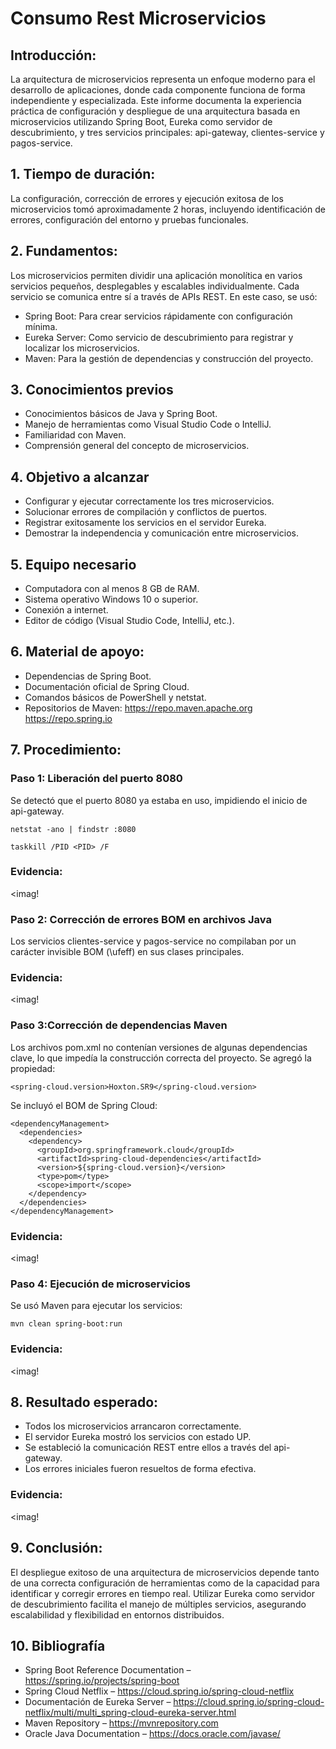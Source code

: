 
# Consumo Rest Microservicios
## Introducción:
La arquitectura de microservicios representa un enfoque moderno para el desarrollo de aplicaciones, donde cada componente funciona de forma independiente y especializada. Este informe documenta la experiencia práctica de configuración y despliegue de una arquitectura basada en microservicios utilizando Spring Boot, Eureka como servidor de descubrimiento, y tres servicios principales: api-gateway, clientes-service y pagos-service.
## 1. Tiempo de duración:
La configuración, corrección de errores y ejecución exitosa de los microservicios tomó aproximadamente 2 horas, incluyendo identificación de errores, configuración del entorno y pruebas funcionales.
## 2. Fundamentos:
Los microservicios permiten dividir una aplicación monolítica en varios servicios pequeños, desplegables y escalables individualmente. Cada servicio se comunica entre sí a través de APIs REST. En este caso, se usó:
- Spring Boot: Para crear servicios rápidamente con configuración mínima.
- Eureka Server: Como servicio de descubrimiento para registrar y localizar los microservicios.
- Maven: Para la gestión de dependencias y construcción del proyecto.
## 3. Conocimientos previos
- Conocimientos básicos de Java y Spring Boot.
- Manejo de herramientas como Visual Studio Code o IntelliJ.
- Familiaridad con Maven.
- Comprensión general del concepto de microservicios.
## 4. Objetivo a alcanzar
- Configurar y ejecutar correctamente los tres microservicios.
- Solucionar errores de compilación y conflictos de puertos.
- Registrar exitosamente los servicios en el servidor Eureka.
- Demostrar la independencia y comunicación entre microservicios.
## 5. Equipo necesario
- Computadora con al menos 8 GB de RAM.
- Sistema operativo Windows 10 o superior.
- Conexión a internet.
- Editor de código (Visual Studio Code, IntelliJ, etc.).
## 6. Material de apoyo:
- Dependencias de Spring Boot.
- Documentación oficial de Spring Cloud.
- Comandos básicos de PowerShell y netstat.
- Repositorios de Maven:
https://repo.maven.apache.org
https://repo.spring.io
## 7. Procedimiento:
### Paso 1: Liberación del puerto 8080
Se detectó que el puerto 8080 ya estaba en uso, impidiendo el inicio de api-gateway.
```
netstat -ano | findstr :8080
````
```
taskkill /PID <PID> /F
````
### Evidencia:
<imag!
### Paso 2:  Corrección de errores BOM en archivos Java
Los servicios clientes-service y pagos-service no compilaban por un carácter invisible BOM (\ufeff) en sus clases principales.
### Evidencia:
<imag!
### Paso 3:Corrección de dependencias Maven
Los archivos pom.xml no contenían versiones de algunas dependencias clave, lo que impedía la construcción correcta del proyecto.
Se agregó la propiedad:
```
<spring-cloud.version>Hoxton.SR9</spring-cloud.version>
````
Se incluyó el BOM de Spring Cloud:
```
<dependencyManagement>
  <dependencies>
    <dependency>
      <groupId>org.springframework.cloud</groupId>
      <artifactId>spring-cloud-dependencies</artifactId>
      <version>${spring-cloud.version}</version>
      <type>pom</type>
      <scope>import</scope>
    </dependency>
  </dependencies>
</dependencyManagement>
````
### Evidencia:
<imag!

### Paso 4: Ejecución de microservicios
Se usó Maven para ejecutar los servicios:
```
mvn clean spring-boot:run
````
### Evidencia:
<imag!
## 8. Resultado esperado:
- Todos los microservicios arrancaron correctamente.
- El servidor Eureka mostró los servicios con estado UP.
- Se estableció la comunicación REST entre ellos a través del api-gateway.
- Los errores iniciales fueron resueltos de forma efectiva.
### Evidencia:
<imag!
## 9. Conclusión:
El despliegue exitoso de una arquitectura de microservicios depende tanto de una correcta configuración de herramientas como de la capacidad para identificar y corregir errores en tiempo real. Utilizar Eureka como servidor de descubrimiento facilita el manejo de múltiples servicios, asegurando escalabilidad y flexibilidad en entornos distribuidos.
## 10. Bibliografía
- Spring Boot Reference Documentation – https://spring.io/projects/spring-boot
- Spring Cloud Netflix – https://cloud.spring.io/spring-cloud-netflix
- Documentación de Eureka Server – https://cloud.spring.io/spring-cloud-netflix/multi/multi_spring-cloud-eureka-server.html
- Maven Repository – https://mvnrepository.com
- Oracle Java Documentation – https://docs.oracle.com/javase/






